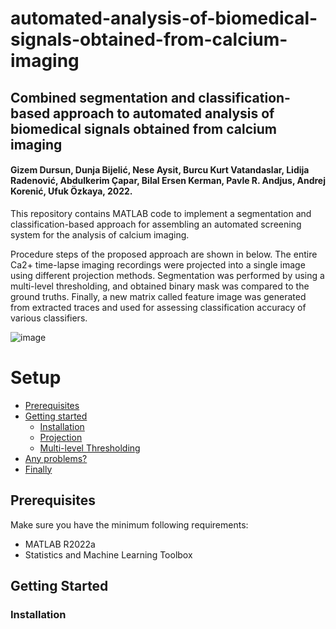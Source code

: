 # automated-analysis-of-biomedical-signals-obtained-from-calcium-imaging

## Combined segmentation and classification-based approach to automated analysis of biomedical signals obtained from calcium imaging 
#### Gizem Dursun, Dunja Bijelić, Nese Aysit, Burcu Kurt Vatandaslar, Lidija Radenović, Abdulkerim Çapar, Bilal Ersen Kerman, Pavle R. Andjus, Andrej Korenić, Ufuk Özkaya, 2022.

This repository contains MATLAB code to implement a segmentation and classification-based approach for assembling an automated screening system for the analysis of calcium imaging. 

Procedure steps of the proposed approach are shown in below. The entire Ca2+ time-lapse imaging recordings were projected into a single image using different projection 
methods. Segmentation was performed by using a multi-level thresholding, and obtained binary mask was compared to the ground truths. Finally, a new matrix called feature
image was generated from extracted traces and used for assessing classification accuracy of various classifiers.

![image](https://user-images.githubusercontent.com/21240038/203317080-5d839193-fc02-49dc-b5d9-18ba8c68255d.png)

# Setup

- [Prerequisites](#Prerequisites)
- [Getting started](#getting-started)
    - [Installation](#installation)
    - [Projection](#projection)
    - [Multi-level Thresholding](#Multi-level-thresholding)
- [Any problems?](#any-problems)
- [Finally](#finally)
	
## Prerequisites

Make sure you have the minimum following requirements:

- MATLAB R2022a
- Statistics and Machine Learning Toolbox

## Getting Started

### Installation

